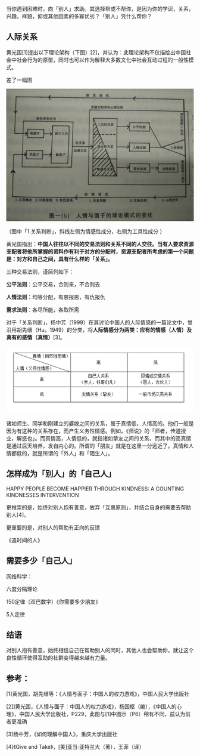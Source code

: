 当你遇到困难时，向「别人」求助。其选择帮或不帮你，是因为你的学识，关系，兴趣，样貌，抑或其他因素的多寡优劣？「别人」凭什么帮你？

## 人际关系

黄光国[1]提出以下理论架构（下图）[2]，并认为：此理论架构不仅描绘出中国社会中社会行为的原型，同时也可以作为解释大多数文化中社会互动过程的一般性模式。



差了一幅图



![what-does-other-help-you-depending-on-1](../assets/images/what-does-other-help-you-depending-on-1.jpg)

（图中「1.关系判断」，斜线左侧为情感性成分，右侧为工具性成分 ）



黄光国指出：**中国人往往以不同的交易法则和关系不同的人交往。当有人要求资源支配者将他所掌握的资料作有利于对方的分配时，资源支配者所考虑的第一个问题是：对方和自己之间，具有什么样的「关系」。**

三种交易法则，谨简列如下：

**公平法则**：公平交易，合则来，不合则去

**人情法则**：均等分配，有恩报恩，有仇报仇

**需求法则**：各尽所能，各取所需

对于「关系判断」，杨中芳（1999）在其讨论中国人的人际情感的一篇论文中，曾沿用胡先缙（Hu，1949）的分类，将**人际情感分为两类：应有的情感（人情）及真有的感情（真情）**[3]。

![what-does-other-help-you-depending-on-2](../assets/images/what-does-other-help-you-depending-on-2.png)

诸如师生、同学和刚建立的婆媳之间的关系，属于真情低，人情高的。他们一般是因为有这种的关系存在，而产生义务性情感。例如，《师说》的「师者，传道授业，解惑也」。而真情高，人情低的，就指诸如挚友之间的关系，而其中的高真情是通过后天培养，发自内心的。所谓的「朋友」就是在这里一分远近了。真情和人情都低的，就是所谓的「外人」和「陌生人」。


## 怎样成为「别人」的「自己人」

HAPPY PEOPLE BECOME HAPPIER THROUGH KINDNESS: A COUNTING KINDNESSES INTERVENTION



更推崇的是，始终对别人抱有善意，放弃「互惠原则」，并结合自身的需要去帮助别人[4]。

更重要的是，对别人的帮助有正向的反馈



《追时间的人》

## 需要多少「自己人」

网络科学：

六度分隔理论

150定律（邓巴数字）《你需要多少朋友》

5人定律


## 结语

对别人抱有善意，始终相信自己在帮助别人的同时，其他人也会帮助你，就让这个良性循环使得互助的社群变得越来越有力量。



## 参考：

[1]黄光国，胡先缙等：《人情与面子：中国人的权力游戏》，中国人民大学出版社

[2]]黄光国，《人情与面子：中国人的权力游戏》，杨国枢（编），《中国人的心理》，中国人民大学出版社，P229，此图与[1]中图示（P6）稍有不同，兹认为前者更准确

[3]杨中芳，《如何理解中国人》，重庆大学出版社

[4]《Give and Take》，[美]亚当·亚特兰大（著），王菲（译）